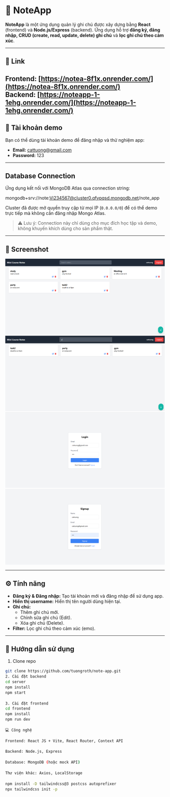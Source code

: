 # 📝 NoteApp

**NoteApp** là một ứng dụng quản lý ghi chú được xây dựng bằng **React** (frontend) và **Node.js/Express** (backend). Ứng dụng hỗ trợ **đăng ký, đăng nhập, CRUD (create, read, update, delete) ghi chú** và **lọc ghi chú theo cảm xúc**.

---

## 🔗 Link
**Frontend:** [https://notea-8f1x.onrender.com/](https://notea-8f1x.onrender.com/)  
**Backend:** [https://noteapp-1-1ehg.onrender.com/](https://noteapp-1-1ehg.onrender.com/)
---
## 👤 Tài khoản demo

Bạn có thể dùng tài khoản demo để đăng nhập và thử nghiệm app:  

- **Email:** cattuong@gmail.com  
- **Password:** 123
---
 ## Database Connection

Ứng dụng kết nối với MongoDB Atlas qua connection string:

mongodb+srv://note:Vi234567@cluster0.qfvpqsd.mongodb.net/note_app

Cluster đã được mở quyền truy cập từ mọi IP (`0.0.0.0/0`) để có thể demo trực tiếp mà không cần đăng nhập Mongo Atlas.

> ⚠️ Lưu ý: Connection này chỉ dùng cho mục đích học tập và demo, không khuyến khích dùng cho sản phẩm thật.

---
## 📸 Screenshot

![Note](https://raw.githubusercontent.com/tuongroth/screenshot/main/assets/566541503_25101902219462482_7572061466488307056_n.png) 
![Filter](https://raw.githubusercontent.com/tuongroth/screenshot/main/567530658_1011659234430768_4771482287346755668_n.png) 
![Extra](https://raw.githubusercontent.com/tuongroth/screenshot/main/assets/566537808_1164993755589124_8417382872247099959_n.png) 
![Register/Login Alt](https://raw.githubusercontent.com/tuongroth/screenshot/main/assets/566227599_1117414187259524_8882231231178432045_n%20(1).png)

---


## ⚙️ Tính năng

- **Đăng ký & Đăng nhập:** Tạo tài khoản mới và đăng nhập để sử dụng app.  
- **Hiển thị username:** Hiển thị tên người dùng hiện tại.  
- **Ghi chú:**  
  - Thêm ghi chú mới.  
  - Chỉnh sửa ghi chú (Edit).  
  - Xóa ghi chú (Delete).  
- **Filter:** Lọc ghi chú theo cảm xúc (emo).  

---

## 📝 Hướng dẫn sử dụng

 1. Clone repo
```bash
git clone https://github.com/tuongroth/note-app.git
2. Cài đặt backend
cd server
npm install
npm start

3. Cài đặt frontend
cd frontend
npm install
npm run dev

💻 Công nghệ

Frontend: React JS + Vite, React Router, Context API

Backend: Node.js, Express

Database: MongoDB (hoặc mock API)

Thư viện khác: Axios, LocalStorage

npm install -D tailwindcss@3 postcss autoprefixer
npx tailwindcss init -p

